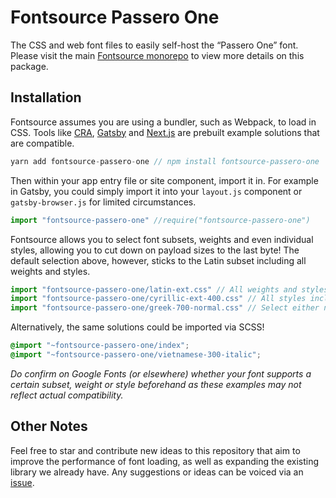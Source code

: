 # Fontsource Passero One

The CSS and web font files to easily self-host the “Passero One” font. Please visit the main [Fontsource monorepo](https://github.com/DecliningLotus/fontsource) to view more details on this package.

## Installation

Fontsource assumes you are using a bundler, such as Webpack, to load in CSS. Tools like [CRA](https://create-react-app.dev/), [Gatsby](https://www.gatsbyjs.org/) and [Next.js](https://nextjs.org/) are prebuilt example solutions that are compatible.

```javascript
yarn add fontsource-passero-one // npm install fontsource-passero-one
```

Then within your app entry file or site component, import it in. For example in Gatsby, you could simply import it into your `layout.js` component or `gatsby-browser.js` for limited circumstances.

```javascript
import "fontsource-passero-one" //require("fontsource-passero-one")
```

Fontsource allows you to select font subsets, weights and even individual styles, allowing you to cut down on payload sizes to the last byte! The default selection above, however, sticks to the Latin subset including all weights and styles.

```javascript
import "fontsource-passero-one/latin-ext.css" // All weights and styles included.
import "fontsource-passero-one/cyrillic-ext-400.css" // All styles included.
import "fontsource-passero-one/greek-700-normal.css" // Select either normal or italic.
```

Alternatively, the same solutions could be imported via SCSS!

```scss
@import "~fontsource-passero-one/index";
@import "~fontsource-passero-one/vietnamese-300-italic";
```

_Do confirm on Google Fonts (or elsewhere) whether your font supports a certain subset, weight or style beforehand as these examples may not reflect actual compatibility._

## Other Notes

Feel free to star and contribute new ideas to this repository that aim to improve the performance of font loading, as well as expanding the existing library we already have. Any suggestions or ideas can be voiced via an [issue](https://github.com/DecliningLotus/fontsource/issues).
